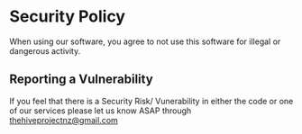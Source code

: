 # Security Policy
When using our software, you agree to not use this software for illegal or dangerous activity.
## Reporting a Vulnerability

If you feel that there is a Security Risk/ Vunerability in either the code or one of our services please let us know ASAP through thehiveprojectnz@gmail.com
